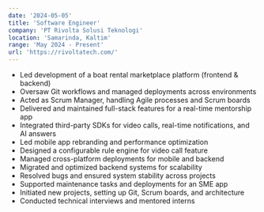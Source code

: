 ```yaml
---
date: '2024-05-05'
title: 'Software Engineer'
company: 'PT Rivolta Solusi Teknologi'
location: 'Samarinda, Kaltim'
range: 'May 2024 - Present'
url: 'https://rivoltatech.com/'
---
```


- Led development of a boat rental marketplace platform (frontend & backend)
- Oversaw Git workflows and managed deployments across environments
- Acted as Scrum Manager, handling Agile processes and Scrum boards
- Delivered and maintained full-stack features for a real-time mentorship app
- Integrated third-party SDKs for video calls, real-time notifications, and AI answers
- Led mobile app rebranding and performance optimization
- Designed a configurable rule engine for video call feature
- Managed cross-platform deployments for mobile and backend
- Migrated and optimized backend systems for scalability
- Resolved bugs and ensured system stability across projects
- Supported maintenance tasks and deployments for an SME app
- Initiated new projects, setting up Git, Scrum boards, and architecture
- Conducted technical interviews and mentored interns
